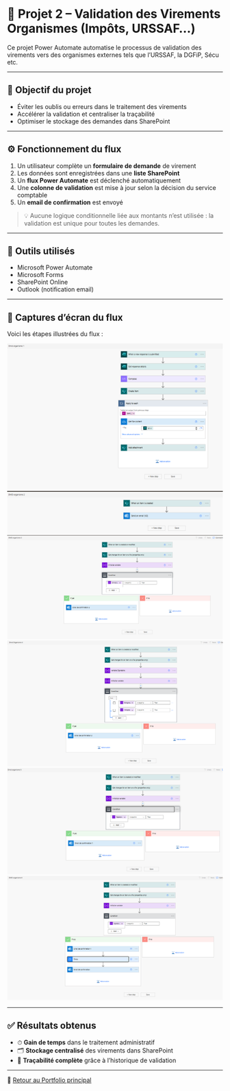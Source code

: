 # 📁 Projet 2 – Validation des Virements Organismes (Impôts, URSSAF…)

Ce projet Power Automate automatise le processus de validation des virements vers des organismes externes tels que l’URSSAF, la DGFiP, Sécu etc.

---

## 🎯 Objectif du projet

- Éviter les oublis ou erreurs dans le traitement des virements
- Accélérer la validation et centraliser la traçabilité
- Optimiser le stockage des demandes dans SharePoint

---

## ⚙️ Fonctionnement du flux

1. Un utilisateur complète un **formulaire de demande** de virement
2. Les données sont enregistrées dans une **liste SharePoint**
3. Un **flux Power Automate** est déclenché automatiquement
4. Une **colonne de validation** est mise à jour selon la décision du service comptable
5. Un **email de confirmation** est envoyé

> 💡 Aucune logique conditionnelle liée aux montants n’est utilisée : la validation est unique pour toutes les demandes.

---

## 🧩 Outils utilisés

- Microsoft Power Automate
- Microsoft Forms
- SharePoint Online
- Outlook (notification email)

---

## 📸 Captures d’écran du flux

Voici les étapes illustrées du flux :

![Flow 1](Flow%201.png)  
![Flow 2](Flow%202.png)  
![Flow 3](Flow%203.png)  
![Flow 4](Flow%204.png)  
![Flow 5](Flow%205.png)  
![Flow 6](Flow%206.png)

---

## ✅ Résultats obtenus

- ⏱ **Gain de temps** dans le traitement administratif
- 🗂 **Stockage centralisé** des virements dans SharePoint
- 🔎 **Traçabilité complète** grâce à l’historique de validation

---

🔁 [Retour au Portfolio principal](../README.md)


